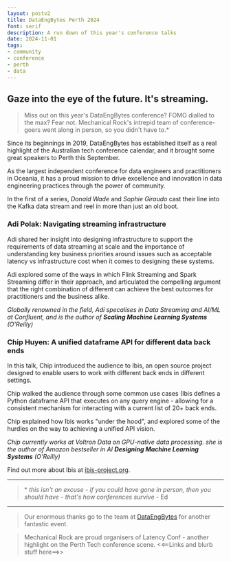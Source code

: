 ```yaml
---
layout: postv2
title: DataEngBytes Perth 2024
font: serif
description: A run down of this year's conference talks
date: 2024-11-01
tags:
- community
- conference
- perth
- data
---
```


## Gaze into the eye of the future. It's streaming.

> Miss out on this year's DataEngBytes conference? FOMO dialled to the max? Fear not. Mechanical Rock's intrepid team of conference-goers went along in person, so you didn't have to.\*

Since its beginnings in 2019, DataEngBytes has established itself as a real highlight of the Australian tech conference calendar, and it brought some great speakers to Perth this September. 

As the largest independent conference for data engineers and practitioners in Oceania, it has a proud mission to drive excellence and innovation in data engineering practices through the power of community.

In the first of a series, _Donald Wade_ and _Sophie Giraudo_ cast their line into the Kafka data stream and reel in more than just an old boot.

### Adi Polak: Navigating streaming infrastructure

Adi shared her insight into designing infrastructure to support the requirements of data streaming at scale and the importance of understanding key business priorities around issues such as acceptable latency vs infrastructure cost when it comes to designing these systems. 

Adi explored some of the ways in which Flink Streaming and Spark Streaming differ in their approach, and articulated the compelling argument that the right combination of different can achieve the best outcomes for practitioners and the business alike.

_Globally renowned in the field, Adi specalises in Data Streaming and AI/ML at Confluent, and is the author of **Scaling Machine Learning Systems** (O'Reilly)_

### Chip Huyen: A unified dataframe API for different data back ends

In this talk, Chip introduced the audience to Ibis, an open source project designed to enable  users to work with different back ends in different settings.

Chip walked the audience through some common use cases (Ibis defines a Python dataframe API that executes on any query engine - allowing for a consistent mechanism for interacting with a current list of 20+ back ends.

Chip explained how Ibis works "under the hood", and explored some of the hurdles on the way to achieving a unified API vision.

_Chip currently works at Voltron Data on GPU-native data processing. she is the author of Amazon bestseller in AI **Designing Machine Learning Systems** (O'Reilly)_

Find out more about Ibis at [ibis-project.org](https://ibis-project.org).

---

> \* _this isn't an excuse - if you could have gone in person, then you should have - that's how conferences survive_ - Ed

---

> Our enormous thanks go to the team at [DataEngBytes](https://dataengbytes.com) for another fantastic event.


> Mechanical Rock are proud organisers of Latency Conf - another highlight on the Perth Tech conference scene. <<==Links and blurb stuff here==>>

